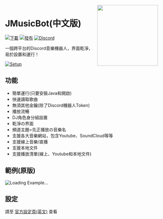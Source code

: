 <img align="right" src="https://i.imgur.com/zrE80HY.png" height="200" width="200">

# JMusicBot(中文版)

[![下載](https://img.shields.io/github/downloads/jagrosh/MusicBot/total.svg)](https://github.com/jagrosh/MusicBot/releases/latest)
[![發布](https://img.shields.io/github/release/jagrosh/MusicBot.svg)](https://github.com/jagrosh/MusicBot/releases/latest)
[![Discord](https://discordapp.com/api/guilds/147698382092238848/widget.png)](https://discord.gg/0p9LSGoRLu6Pet0k)<br>

一個跨平台的Discord音樂機器人，界面乾淨，易於設置和運行！

[![Setup](http://i.imgur.com/VvXYp5j.png)](https://github.com/jagrosh/MusicBot/wiki/Setup)

## 功能
  * 簡單運行(只要安裝Java和開啟)
  * 快速讀取歌曲
  * 無須其他金鑰(除了Discord機器人Token)
  * 播放流暢
  * DJ角色身分組設置
  * 乾淨の界面
  * 頻道主題=先正播放の音樂名
  * 支援各大音樂網站，包含Youtube、SoundCloud等等
  * 支援線上音樂/直播
  * 支援本地文件
  * 支援播放清單(線上、Youtube和本地文件)

## 範例(原版)
![Loading Example...](https://i.imgur.com/kVtTKvS.gif)

## 設定
請至 [官方設定頁(英文)](https://github.com/jagrosh/MusicBot/wiki/Setup) 查看
